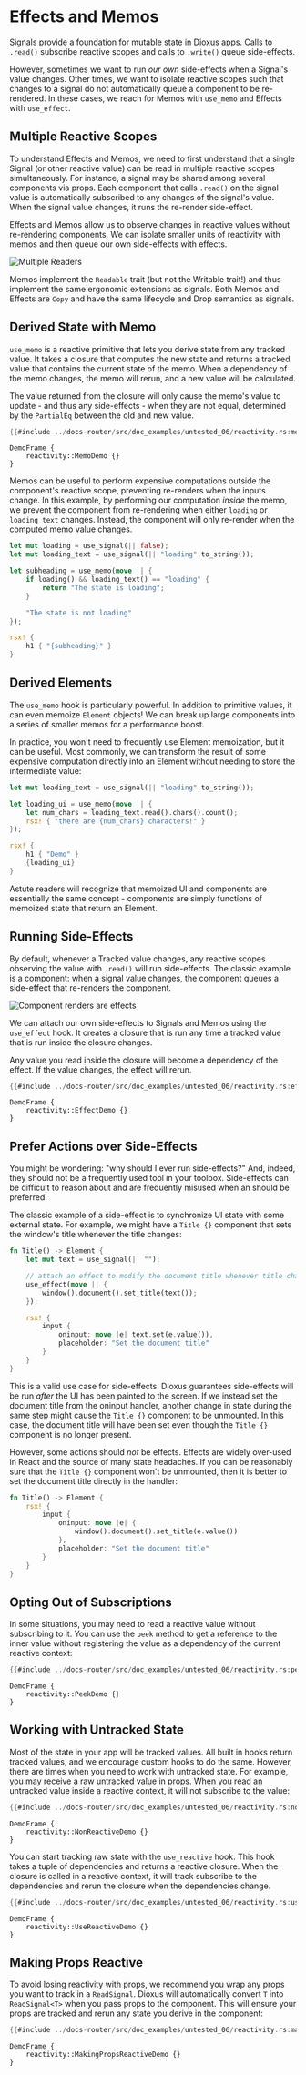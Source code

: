 # Effects and Memos

Signals provide a foundation for mutable state in Dioxus apps. Calls to `.read()` subscribe reactive scopes and calls to `.write()` queue side-effects.

However, sometimes we want to run *our own* side-effects when a Signal's value changes. Other times, we want to isolate reactive scopes such that changes to a signal do not automatically queue a component to be re-rendered. In these cases, we reach for Memos with `use_memo` and Effects with `use_effect`.

## Multiple Reactive Scopes

To understand Effects and Memos, we need to first understand that a single Signal (or other reactive value) can be read in multiple reactive scopes simultaneously. For instance, a signal may be shared among several components via props. Each component that calls `.read()` on the signal value is automatically subscribed to any changes of the signal's value. When the signal value changes, it runs the re-render side-effect.

Effects and Memos allow us to observe changes in reactive values without re-rendering components. We can isolate smaller units of reactivity with memos and then queue our own side-effects with effects.

![Multiple Readers](/assets/07/multiple-scopes.png)

Memos implement the `Readable` trait (but not the Writable trait!) and thus implement the same ergonomic extensions as signals. Both Memos and Effects are `Copy` and have the same lifecycle and Drop semantics as signals.

## Derived State with Memo

`use_memo` is a reactive primitive that lets you derive state from any tracked value. It takes a closure that computes the new state and returns a tracked value that contains the current state of the memo. When a dependency of the memo changes, the memo will rerun, and a new value will be calculated.

The value returned from the closure will only cause the memo's value to update - and thus any side-effects - when they are not equal, determined by the `PartialEq` between the old and new value.

```rust
{{#include ../docs-router/src/doc_examples/untested_06/reactivity.rs:memo}}
```

```inject-dioxus
DemoFrame {
    reactivity::MemoDemo {}
}
```

Memos can be useful to perform expensive computations outside the component's reactive scope, preventing re-renders when the inputs change. In this example, by performing our computation *inside* the memo, we prevent the component from re-rendering when either `loading` or `loading_text` changes. Instead, the component will only re-render when the computed memo value changes.

```rust
let mut loading = use_signal(|| false);
let mut loading_text = use_signal(|| "loading".to_string());

let subheading = use_memo(move || {
    if loading() && loading_text() == "loading" {
        return "The state is loading";
    }

    "The state is not loading"
});

rsx! {
    h1 { "{subheading}" }
}
```

## Derived Elements

The `use_memo` hook is particularly powerful. In addition to primitive values, it can even memoize `Element` objects! We can break up large components into a series of smaller memos for a performance boost.

In practice, you won't need to frequently use Element memoization, but it can be useful. Most commonly, we can transform the result of some expensive computation directly into an Element without needing to store the intermediate value:

```rust
let mut loading_text = use_signal(|| "loading".to_string());

let loading_ui = use_memo(move || {
    let num_chars = loading_text.read().chars().count();
    rsx! { "there are {num_chars} characters!" }
});

rsx! {
    h1 { "Demo" }
    {loading_ui}
}
```

Astute readers will recognize that memoized UI and components are essentially the same concept - components are simply functions of memoized state that return an Element.

## Running Side-Effects

By default, whenever a Tracked value changes, any reactive scopes observing the value with `.read()` will run side-effects. The classic example is a component: when a signal value changes, the component queues a side-effect that re-renders the component.

![Component renders are effects](/assets/07/component-effect.png)

We can attach our own side-effects to Signals and Memos using the `use_effect` hook. It creates a closure that is run any time a tracked value that is run inside the closure changes.

Any value you read inside the closure will become a dependency of the effect. If the value changes, the effect will rerun.

```rust
{{#include ../docs-router/src/doc_examples/untested_06/reactivity.rs:effect}}
```

```inject-dioxus
DemoFrame {
    reactivity::EffectDemo {}
}
```

## Prefer Actions over Side-Effects

You might be wondering: "why should I ever run side-effects?" And, indeed, they should not be a frequently used tool in your toolbox. Side-effects can be difficult to reason about and are frequently misused when an should be preferred.

The classic example of a side-effect is to synchronize UI state with some external state. For example, we might have a `Title {}` component that sets the window's title whenever the title changes:

```rust
fn Title() -> Element {
    let mut text = use_signal(|| "");

    // attach an effect to modify the document title whenever title changes
    use_effect(move || {
        window().document().set_title(text());
    });

    rsx! {
        input {
            oninput: move |e| text.set(e.value()),
            placeholder: "Set the document title"
        }
    }
}
```

This is a valid use case for side-effects. Dioxus guarantees side-effects will be run *after* the UI has been painted to the screen. If we instead set the document title from the oninput handler, another change in state during the same step might cause the `Title {}` component to be unmounted. In this case, the document title will have been set even though the `Title {}` component is no longer present.

However, some actions should *not* be effects. Effects are widely over-used in React and the source of many state headaches. If you can be reasonably sure that the `Title {}` component won't be unmounted, then it is better to set the document title directly in the handler:


```rust
fn Title() -> Element {
    rsx! {
        input {
            oninput: move |e| {
                window().document().set_title(e.value())
            },
            placeholder: "Set the document title"
        }
    }
}
```

## Opting Out of Subscriptions

In some situations, you may need to read a reactive value without subscribing to it. You can use the `peek` method to get a reference to the inner value without registering the value as a dependency of the current reactive context:

```rust
{{#include ../docs-router/src/doc_examples/untested_06/reactivity.rs:peek}}
```

```inject-dioxus
DemoFrame {
    reactivity::PeekDemo {}
}
```

## Working with Untracked State

Most of the state in your app will be tracked values. All built in hooks return tracked values, and we encourage custom hooks to do the same. However, there are times when you need to work with untracked state. For example, you may receive a raw untracked value in props. When you read an untracked value inside a reactive context, it will not subscribe to the value:

```rust
{{#include ../docs-router/src/doc_examples/untested_06/reactivity.rs:non_reactive}}
```

```inject-dioxus
DemoFrame {
    reactivity::NonReactiveDemo {}
}
```

You can start tracking raw state with the `use_reactive` hook. This hook takes a tuple of dependencies and returns a reactive closure. When the closure is called in a reactive context, it will track subscribe to the dependencies and rerun the closure when the dependencies change.

```rust
{{#include ../docs-router/src/doc_examples/untested_06/reactivity.rs:use_reactive}}
```

```inject-dioxus
DemoFrame {
    reactivity::UseReactiveDemo {}
}
```

## Making Props Reactive

To avoid losing reactivity with props, we recommend you wrap any props you want to track in a `ReadSignal`. Dioxus will automatically convert `T` into `ReadSignal<T>` when you pass props to the component. This will ensure your props are tracked and rerun any state you derive in the component:

```rust
{{#include ../docs-router/src/doc_examples/untested_06/reactivity.rs:making_props_reactive}}
```

```inject-dioxus
DemoFrame {
    reactivity::MakingPropsReactiveDemo {}
}
```
